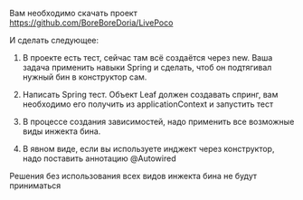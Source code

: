 Вам необходимо скачать проект https://github.com/BoreBoreDoria/LivePoco

И сделать следующее:

1) В проекте есть тест, сейчас там всё создаётся через new. Ваша задача применить навыки Spring и сделать, чтоб он подтягивал нужный бин в конструктор сам.

2) Написать Spring тест. Объект Leaf должен создавать спринг, вам необходимо его получить из applicationContext и запустить тест

3) В процессе создания зависимостей, надо применить все возможные виды инжекта бина.

4) В явном виде, если вы используете инджект через конструктор, надо поставить аннотацию @Autowired

Решения без использования всех видов инжекта бина не будут приниматься

